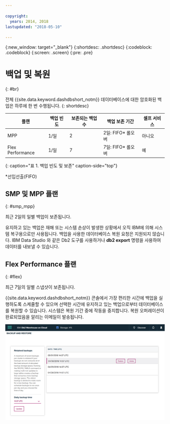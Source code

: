 ```yaml
---

copyright:
  years: 2014, 2018
lastupdated: "2018-05-10"

---
```


<!-- Attribute definitions --> 
{:new_window: target="_blank"}
{:shortdesc: .shortdesc}
{:codeblock: .codeblock}
{:screen: .screen}
{:pre: .pre}

# 백업 및 복원
{: #br}

전체 {{site.data.keyword.dashdbshort_notm}} 데이터베이스에 대한 암호화된 백업은 하루에 한 번 수행됩니다.
{: shortdesc}

| 플랜              | 백업 빈도        | 보존되는 백업 수           | 백업 보존 기간            | 셀프 서비스  |
|-------------------|------------------|----------------------------|---------------------------|--------------|
| MPP               | 1/일             |2                          | 2일: FIFO* 롤오버          |아니오           |
| Flex Performance  | 1/일             |7                          | 7일: FIFO* 롤오버          |예          |
{: caption="표 1. 백업 빈도 및 보존" caption-side="top"}

*선입선출(FIFO)

## SMP 및 MPP 플랜
{: #smp_mpp}

최근 2일의 일별 백업이 보존됩니다.

유지하고 있는 백업은 재해 또는 시스템 손상이 발생한 상황에서 오직 IBM에 의해 시스템 복구용으로만 사용됩니다. 백업을 사용한 데이터베이스 복원 요청은 지원되지 않습니다. IBM Data Studio 와 같은 Db2 도구를 사용하거나 **db2 export** 명령을 사용하여 데이터를 내보낼 수 있습니다. 

## Flex Performance 플랜
{: #flex}

최근 7일의 일별 스냅샷이 보존됩니다.

{{site.data.keyword.dashdbshort_notm}} 콘솔에서 가장 편리한 시간에 백업을 실행하도록 스케줄할 수 있으며 선택한 시간에 유지하고 있는 백업으로부터 데이터베이스를 복원할 수 있습니다. 시스템은 복원 기간 중에 작동을 중지합니다. 복원 오퍼레이션이 완료되었음을 알리는 이메일이 발송됩니다.

![웹 콘솔 백업 및 복원 페이지의 보기](images/br.png)

